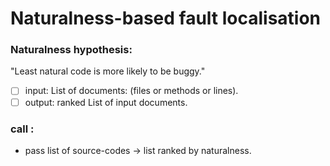 # Naturalness-based fault localisation 

### Naturalness hypothesis: 

"Least natural code is more likely to be buggy."

- [ ] input: List of documents: (files or methods or lines).
- [ ] output: ranked List of input documents.

### call :

- pass list of source-codes 
-> list ranked by naturalness.